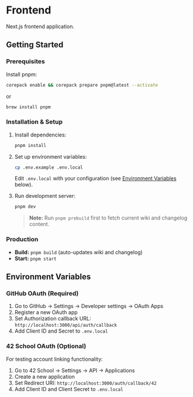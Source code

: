 # Frontend

Next.js frontend application.

## Getting Started

### Prerequisites

Install pnpm:

```bash
corepack enable && corepack prepare pnpm@latest --activate
```

or

```bash
brew install pnpm
```

### Installation & Setup

1. Install dependencies:

   ```bash
   pnpm install
   ```

2. Set up environment variables:

   ```bash
   cp .env.example .env.local
   ```

   Edit `.env.local` with your configuration (see [Environment Variables](#environment-variables) below).

3. Run development server:
   ```bash
   pnpm dev
   ```
   > **Note:** Run `pnpm prebuild` first to fetch current wiki and changelog content.

### Production

- **Build:** `pnpm build` (auto-updates wiki and changelog)
- **Start:** `pnpm start`

## Environment Variables

### GitHub OAuth (Required)

1. Go to GitHub → Settings → Developer settings → OAuth Apps
2. Register a new OAuth app
3. Set Authorization callback URL: `http://localhost:3000/api/auth/callback`
4. Add Client ID and Secret to `.env.local`

### 42 School OAuth (Optional)

For testing account linking functionality:

1. Go to 42 School → Settings → API → Applications
2. Create a new application
3. Set Redirect URI: `http://localhost:3000/auth/callback/42`
4. Add Client ID and Client Secret to `.env.local`
